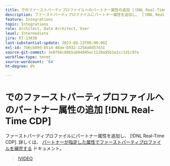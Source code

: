 ```yaml
---
title: でのファーストパーティプロファイルへのパートナー属性の追加 [!DNL Real-Time CDP]
description: ファーストパーティプロファイルにパートナー属性を追加し、 [!DNL Real-Time CDP].
feature: Integrations
topic: Integrations
role: Architect, Data Architect, User
level: Intermediate
jira: KT-13830
last-substantial-update: 2023-08-23T00:00:00Z
exl-id: 7b6cb89d-b514-48ae-b932-1254abd57d31
source-git-commit: 3e8f68c89b5ab94045ec1120a95b1e2cc1d1c97a
workflow-type: tm+mt
source-wordcount: '64'
ht-degree: 0%

---
```


# でのファーストパーティプロファイルへのパートナー属性の追加 [!DNL Real-Time CDP]

ファーストパーティプロファイルにパートナー属性を追加し、 [!DNL Real-Time CDP]. 詳しくは、 [パートナーが指定した属性でファーストパーティプロファイルを補完する](https://experienceleague.adobe.com/docs/experience-platform/rtcdp/use-cases/partner-data/supplement-first-party-profiles.html) ドキュメント。

>[!VIDEO](https://video.tv.adobe.com/v/3423075/?learn=on)
